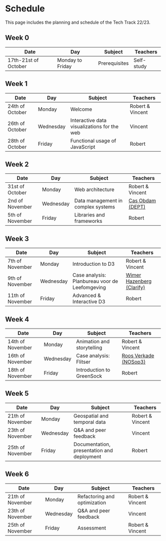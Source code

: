 # Schedule

This page includes the planning and schedule of the Tech Track 22/23.

## Week 0

<table style="width:100%">
  <thead>
    <tr>
      <th><strong>Date</strong></th>
      <th><strong>Day</strong></th>
      <th><strong>Subject</strong></th>
      <th><strong>Teachers</strong></th>
    </tr>
  </thead>
  <tbody>
   	<tr>
  		<td>17th-21st of October</td>
  		<td>Monday to Friday</td>
  		<td>Prerequisites</td>
  		<td>Self-study</td>
  	</tr>
  </tbody>
</table>

## Week 1

<table style="width:100%">
  <thead>
    <tr>
      <th><strong>Date</strong></th>
      <th><strong>Day</strong></th>
      <th><strong>Subject</strong></th>
      <th><strong>Teachers</strong></th>
    </tr>
  </thead>
  <tbody>
  	<tr>
  		<td>24th of October</td>
  		<td>Monday</td>
  		<td>Welcome</td>
  		<td>Robert & Vincent</td>
  	</tr>
  	<tr>
  		<td>26th of October</td>
  		<td>Wednesday</td>
  		<td>Interactive data visualizations for the web</td>
  		<td>Vincent</td>
  	</tr>
   	<tr>
  		<td>28th of October</td>
  		<td>Friday</td>
  		<td>Functional usage of JavaScript</td>
  		<td>Robert</td>
  	</tr>
  </tbody>
</table>

## Week 2

<table style="width:100%">
  <thead>
    <tr>
      <th><strong>Date</strong></th>
      <th><strong>Day</strong></th>
      <th><strong>Subject</strong></th>
      <th><strong>Teachers</strong></th>
    </tr>
  </thead>
  <tbody>
  	<tr>
  		<td>31st of October</td>
  		<td>Monday</td>
  		<td>Web architecture</td>
  		<td>Robert & Vincent</td>
  	</tr>
  	<tr>
  		<td>2nd of November</td>
  		<td>Wednesday</td>
  		<td>Data management in complex systems</td>
  		<td><a href="https://www.deptagency.com/nl-nl/">Cas Obdam (DEPT)</a></td>
  	</tr>
   	<tr>
  		<td>5th of November</td>
  		<td>Friday</td>
  		<td>Libraries and frameworks</td>
  		<td>Robert</td>
  	</tr>
  </tbody>
 </table>

## Week 3

<table style="width:100%">
  <thead>
    <tr>
      <th><strong>Date</strong></th>
      <th><strong>Day</strong></th>
      <th><strong>Subject</strong></th>
      <th><strong>Teachers</strong></th>
    </tr>
  </thead>
  <tbody>
  	<tr>
  		<td>7th of November</td>
  		<td>Monday</td>
  		<td>Introduction to D3</td>
  		<td>Robert & Vincent</td>
  	</tr>
  	<tr>
  		<td>9th of November</td>
  		<td>Wednesday</td>
  		<td>Case analysis: Planbureau voor de Leefomgeving</td>
  		<td><a href="https://clarify.nl/">Wimer Hazenberg (Clarify)</a></td>
  	</tr>
   	<tr>
  		<td>11th of November</td>
  		<td>Friday</td>
  		<td>Advanced & Interactive D3</td>
  		<td>Robert</td>
  	</tr>
  </tbody>
 </table>

## Week 4

<table style="width:100%">
  <thead>
    <tr>
      <th><strong>Date</strong></th>
      <th><strong>Day</strong></th>
      <th><strong>Subject</strong></th>
      <th><strong>Teachers</strong></th>
    </tr>
  </thead>
  <tbody>
  	<tr>
  		<td>14th of November</td>
  		<td>Monday</td>
  		<td>Animation and storytelling</td>
  		<td>Robert & Vincent</td>
  	</tr>
  	<tr>
  		<td>16th of November</td>
  		<td>Wednesday</td>
  		<td>Case analysis: Flitser</td>
  		<td><a href="https://nos.nl/op3">Roos Verkade (NOSop3)</a></td>
  	</tr>
   	<tr>
  		<td>18th of November</td>
  		<td>Friday</td>
  		<td>Introduction to GreenSock</td>
  		<td>Robert</td>
  	</tr>
  </tbody>
 </table>

 ## Week 5

<table style="width:100%">
  <thead>
    <tr>
      <th><strong>Date</strong></th>
      <th><strong>Day</strong></th>
      <th><strong>Subject</strong></th>
      <th><strong>Teachers</strong></th>
    </tr>
  </thead>
  <tbody>
  	<tr>
  		<td>21th of November</td>
  		<td>Monday</td>
  		<td>Geospatial and temporal data</td>
  		<td>Robert & Vincent</td>
  	</tr>
  	<tr>
  		<td>23th of November</td>
  		<td>Wednesday</td>
  		<td>Q&A and peer feedback</td>
  		<td>Vincent</td>
  	</tr>
   	<tr>
  		<td>25th of November</td>
  		<td>Friday</td>
  		<td>Documentation, presentation and deployment</td>
  		<td>Robert</td>
  	</tr>
  </tbody>
 </table>

## Week 6

<table style="width:100%">
  <thead>
    <tr>
      <th><strong>Date</strong></th>
      <th><strong>Day</strong></th>
      <th><strong>Subject</strong></th>
      <th><strong>Teachers</strong></th>
    </tr>
  </thead>
  <tbody>
  	<tr>
  		<td>21th of November</td>
  		<td>Monday</td>
  		<td>Refactoring and optimization</td>
  		<td>Robert & Vincent</td>
  	</tr>
  	<tr>
  		<td>23th of November</td>
  		<td>Wednesday</td>
  		<td>Q&A and peer feedback</td>
  		<td>Vincent</td>
  	</tr>
   	<tr>
  		<td>25th of November</td>
  		<td>Friday</td>
  		<td>Assessment</td>
  		<td>Robert & Vincent</td>
  	</tr>
  </tbody>
 </table>